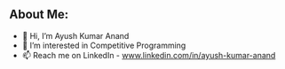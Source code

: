 ## About Me:
- 👋 Hi, I’m Ayush Kumar Anand
- 👀 I’m interested in Competitive Programming
- 📫 Reach me on LinkedIn - www.linkedin.com/in/ayush-kumar-anand
